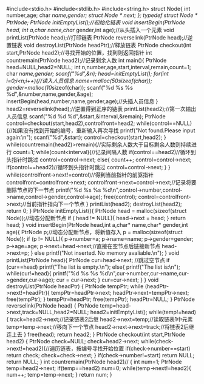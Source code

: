 #include<stdio.h>
#include<stdlib.h>
#include<string.h>
struct Node{
	int number,age;
    char *name,*gender;
	struct Node * next; 
};
typedef struct Node  * PtrNode;
PtrNode  initEmptyList();//初始化链表
void insertBegin(PtrNode head, int a,char* name,char* gender,int age);//从头插入一个元素
void printList(PtrNode head);//打印链表
PtrNode reverselink(PtrNode head);//逆置链表
void destroyList(PtrNode headPtr);//释放链表
PtrNode checkout(int start,PtrNode head2);//寻找开始的位置，找到则返回指针
int countremain(PtrNode head2);//记录剩余人数
int main(){
    PtrNode head=NULL,head2=NULL;
    int n,number,age,start,interval,remain,count=1;
    char *name,*gender;
    scanf("%d",&n);
    head=initEmptyList();
    for(int i=0;i<n;i++){//读入人员信息
        name=malloc(50*sizeof(char));
        gender=malloc(10*sizeof(char));
        scanf("%d %s %s %d",&number,name,gender,&age);
        insertBegin(head,number,name,gender,age);//头插人员信息
    }
    head2=reverselink(head);//逆置得到正序的链表
    printList(head2);//第一次输出人员信息
    scanf("%d %d %d",&start,&interval,&remain);
    PtrNode control=checkout(start,head2),controlfront=head2;
    while(control==NULL){//如果没有找到开始的编号，重新输入再次寻找
        printf("Not found.Please input again:\n");
        scanf("%d",&start);
        control=checkout(start,head2);
    }
    while(countremain(head2)>remain){//实际剩余人数大于目标剩余人数则持续进行
        count=1;
        while(count<interval){//记录间隔人数
            if(control==head2)//循环到头指针时跳过
                control=control->next;
            else{
                count++;
                control=control->next;
                if(control==head2)//循环到头指针时跳过
                    control=control->next;
            }
        }
        while(controlfront->next!=control)//得到当前指针的前驱指针
            controlfront=controlfront->next;
        controlfront->next=control->next;//记录将要删除节点的下一节点
        printf("%d %s %s %d\n",control->number,control->name,control->gender,control->age);
        free(control);
        control=controlfront->next;//当前指针指向下一个节点
    }
    printList(head2);
    destroyList(head2);
    return 0;
}
PtrNode  initEmptyList(){
	PtrNode head = malloc(sizeof(struct Node));//动态分配新节点
	if ( head != NULL){
		head->next = head;
	} 
	return head;
}
void insertBegin(PtrNode head,int a,char* name,char* gender,int age){
	PtrNode p;//动态分配新节点，将新值存入
	p = malloc(sizeof(struct Node));
	if (p != NULL){
		p->number=a;
        p->name=name;
        p->gender=gender;
        p->age=age;
		p->next=head->next;//直接在空节点后链接新节点
		head->next=p;
	}
	else 
        printf("Not inserted. No memory avaliable.\n");
}
void printList(PtrNode head){
    PtrNode cur=head->next; //跳过空节点
    if (cur==head)
    	   printf("The list is empty.\n");
    else{
	   printf("The list is:\n");
	   while(cur!=head){
   	        printf("%d %s %s %d\n",cur->number,cur->name,cur->gender,cur->age);
             cur = cur->next;
         } 
        cur=cur->next;
    }
}
void destroyList(PtrNode headPtr)
{
    PtrNode tempPtr;
    while (headPtr->next!=headPtr){
        tempPtr=headPtr->next;
        headPtr->next=tempPtr->next;
        free(tempPtr);
    }
    tempPtr=headPtr;
    free(tempPtr);
    headPtr=NULL;
}
PtrNode reverselink(PtrNode head)
{
    PtrNode temp=head->next,track=NULL,head2=NULL;
    head2=initEmptyList();
    while(temp!=head){
        track=head2->next;//记录链表2后继
        head2->next=temp;//读取链表1中元素
        temp=temp->next;//移向下一个节点
        head2->next->next=track;//将链表2后继连上去
    }
    free(head);
    return head2;
}
PtrNode checkout(int start,PtrNode head2)
{
    PtrNode check=NULL;
    check=head2->next;
    while(check->next!=head2){//遍历链表，按编号寻找开始位置
        if(check->number==start)
            return check;
        check=check->next;
    }
    if(check->number!=start)
        return NULL;
    return NULL;
}
int countremain(PtrNode head2)//
{
    int num=1;
    PtrNode temp=head2->next;
    if(temp==head2)
        num=0;
    while(temp->next!=head2){
        num++;
        temp=temp->next;
    }
    return num;
}